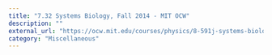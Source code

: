```yaml
---
title: "7.32 Systems Biology, Fall 2014 - MIT OCW"
description: ""
external_url: "https://ocw.mit.edu/courses/physics/8-591j-systems-biology-fall-2014/"
category: "Miscellaneous"
---
```

